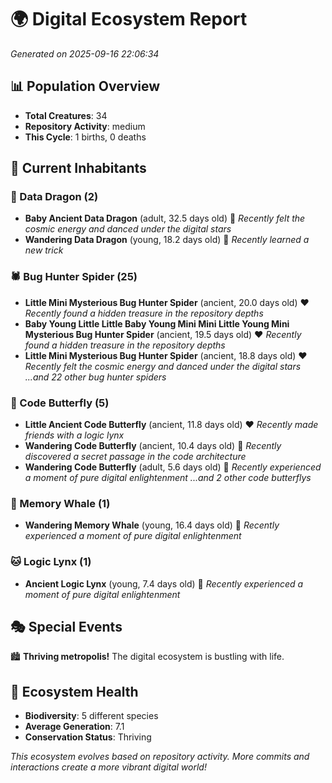 # 🌍 Digital Ecosystem Report
*Generated on 2025-09-16 22:06:34*

## 📊 Population Overview
- **Total Creatures**: 34
- **Repository Activity**: medium
- **This Cycle**: 1 births, 0 deaths

## 👥 Current Inhabitants

### 🐉 Data Dragon (2)
- **Baby Ancient Data Dragon** (adult, 32.5 days old) 💛
  *Recently felt the cosmic energy and danced under the digital stars*
- **Wandering Data Dragon** (young, 18.2 days old) 💚
  *Recently learned a new trick*

### 🕷️ Bug Hunter Spider (25)
- **Little Mini Mysterious Bug Hunter Spider** (ancient, 20.0 days old) ❤️
  *Recently found a hidden treasure in the repository depths*
- **Baby Young Little Little Baby Young Mini Mini Little Young Mini Mysterious Bug Hunter Spider** (ancient, 19.5 days old) ❤️
  *Recently found a hidden treasure in the repository depths*
- **Little Mini Mysterious Bug Hunter Spider** (ancient, 18.8 days old) ❤️
  *Recently felt the cosmic energy and danced under the digital stars*
  *...and 22 other bug hunter spiders*

### 🦋 Code Butterfly (5)
- **Little Ancient Code Butterfly** (ancient, 11.8 days old) ❤️
  *Recently made friends with a logic lynx*
- **Wandering Code Butterfly** (ancient, 10.4 days old) 💛
  *Recently discovered a secret passage in the code architecture*
- **Wandering Code Butterfly** (adult, 5.6 days old) 💚
  *Recently experienced a moment of pure digital enlightenment*
  *...and 2 other code butterflys*

### 🐋 Memory Whale (1)
- **Wandering Memory Whale** (young, 16.4 days old) 💚
  *Recently experienced a moment of pure digital enlightenment*

### 🐱 Logic Lynx (1)
- **Ancient Logic Lynx** (young, 7.4 days old) 💚
  *Recently experienced a moment of pure digital enlightenment*

## 🎭 Special Events

🏙️ **Thriving metropolis!** The digital ecosystem is bustling with life.

## 🔬 Ecosystem Health
- **Biodiversity**: 5 different species
- **Average Generation**: 7.1
- **Conservation Status**: Thriving

*This ecosystem evolves based on repository activity. More commits and interactions create a more vibrant digital world!*